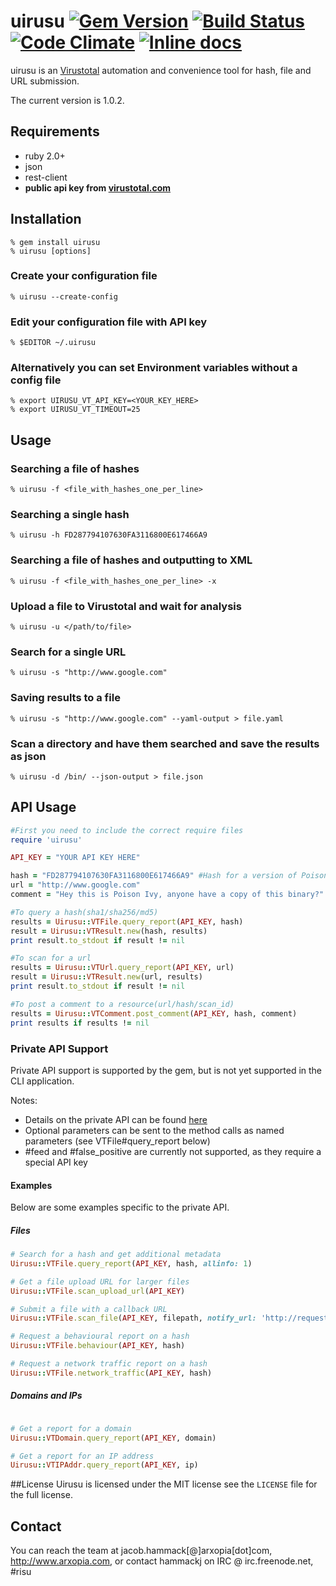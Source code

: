 # uirusu [![Gem Version](https://badge.fury.io/rb/uirusu.png)](http://badge.fury.io/rb/uirusu) [![Build Status](https://travis-ci.org/arxopia/uirusu.svg)](https://travis-ci.org/arxopia/uirusu) [![Code Climate](https://codeclimate.com/github/arxopia/uirusu/badges/gpa.svg)](https://codeclimate.com/github/arxopia/uirusu) [![Inline docs](http://inch-ci.org/github/arxopia/uirusu.svg?branch=master)](http://inch-ci.org/github/arxopia/uirusu)

uirusu is an [Virustotal](http://www.virustotal.com) automation and convenience tool for hash, file and URL submission.

The current version is 1.0.2.

## Requirements

* ruby 2.0+
* json
* rest-client
* **public api key from [virustotal.com](http://www.virustotal.com)**

## Installation

	% gem install uirusu
	% uirusu [options]

### Create your configuration file
	% uirusu --create-config

### Edit your configuration file with API key
	% $EDITOR ~/.uirusu

### Alternatively you can set Environment variables without a config file
	% export UIRUSU_VT_API_KEY=<YOUR_KEY_HERE>
	% export UIRUSU_VT_TIMEOUT=25

## Usage

### Searching a file of hashes

	% uirusu -f <file_with_hashes_one_per_line>

### Searching a single hash

	% uirusu -h FD287794107630FA3116800E617466A9

### Searching a file of hashes and outputting to XML
	% uirusu -f <file_with_hashes_one_per_line> -x

### Upload a file to Virustotal and wait for analysis
	% uirusu -u </path/to/file>

### Search for a single URL
	% uirusu -s "http://www.google.com"

### Saving results to a file
	% uirusu -s "http://www.google.com" --yaml-output > file.yaml

### Scan a directory and have them searched and save the results as json
	% uirusu -d /bin/ --json-output > file.json

## API Usage
```ruby
#First you need to include the correct require files
require 'uirusu'

API_KEY = "YOUR API KEY HERE"

hash = "FD287794107630FA3116800E617466A9" #Hash for a version of Poison Ivy
url = "http://www.google.com"
comment = "Hey this is Poison Ivy, anyone have a copy of this binary?"

#To query a hash(sha1/sha256/md5)
results = Uirusu::VTFile.query_report(API_KEY, hash)
result = Uirusu::VTResult.new(hash, results)
print result.to_stdout if result != nil

#To scan for a url
results = Uirusu::VTUrl.query_report(API_KEY, url)
result = Uirusu::VTResult.new(url, results)
print result.to_stdout if result != nil

#To post a comment to a resource(url/hash/scan_id)
results = Uirusu::VTComment.post_comment(API_KEY, hash, comment)
print results if results != nil
```

### Private API Support
Private API support is supported by the gem, but is not yet supported in the CLI application.

Notes:
* Details on the private API can be found [here](https://www.virustotal.com/en/documentation/private-api)
* Optional parameters can be sent to the method calls as named parameters (see VTFile#query_report below)
* #feed and #false_positive are currently not supported, as they require a special API key

#### Examples
Below are some examples specific to the private API.

##### Files
```ruby
# Search for a hash and get additional metadata
Uirusu::VTFile.query_report(API_KEY, hash, allinfo: 1)

# Get a file upload URL for larger files
Uirusu::VTFile.scan_upload_url(API_KEY)

# Submit a file with a callback URL
Uirusu::VTFile.scan_file(API_KEY, filepath, notify_url: 'http://requestb.in/117n0hb1')

# Request a behavioural report on a hash
Uirusu::VTFile.behaviour(API_KEY, hash)

# Request a network traffic report on a hash
Uirusu::VTFile.network_traffic(API_KEY, hash)
```

##### Domains and IPs
```ruby

# Get a report for a domain
Uirusu::VTDomain.query_report(API_KEY, domain)

# Get a report for an IP address
Uirusu::VTIPAddr.query_report(API_KEY, ip)
```

##License
Uirusu is licensed under the MIT license see the `LICENSE` file for the full license.

## Contact
You can reach the team at jacob.hammack[@]arxopia[dot]com, http://www.arxopia.com, or contact hammackj on IRC @ irc.freenode.net, #risu

